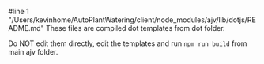 #line 1 "/Users/kevinhome/AutoPlantWatering/client/node_modules/ajv/lib/dotjs/README.md"
These files are compiled dot templates from dot folder.

Do NOT edit them directly, edit the templates and run `npm run build` from main ajv folder.
